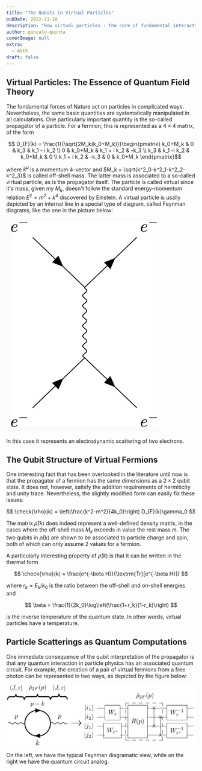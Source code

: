 ```yaml
---
title: "The Qubits in Virtual Particles"
pubDate: 2022-11-10
description: "How virtual particles - the core of fundamental interactions - have a hidden qubit structure."
author: goncalo-quinta
coverImage: null
extra:
  - math
draft: false
---
```



## Virtual Particles: The Essence of Quantum Field Theory

The fundamental forces of Nature act on particles in complicated ways. Nevertheless, the same basic quantities are systematically manipulated in all calculations. One particularly important quantity is the so-called propagator of a particle. For a fermion, this is represented as a $4 \times 4$ matrix, of the form

$$ D_{F}(k) = \frac{1}{\sqrt{2M_k(k_0+M_k)}}\begin{pmatrix} k_0+M_k & 0 & k_3 & k_1 - i k_2 \\ 0 & k_0+M_k & k_1 + i k_2 & -k_3 \\ k_3 & k_1 -i k_2 & k_0+M_k & 0 \\ k_1 + i k_2 & -k_3 & 0 & k_0+M_k \end{pmatrix}$$

where $k^{\mu}$ is a momentum 4-vector and $M_k = \sqrt{k^2_0-k^2_1-k^2_2-k^2_3}$ is called off-shell mass. The latter mass is associated to a so-called virtual particle, as is the propagator itself. The particle is called virtual since it's mass, given my $M_k$, doesn't follow the standard energy-momentum relation $E^2 = m^2 + k^4$ discovered by Einstein. A virtual particle is usally depicted by an internal line in a special type of diagram, called Feynman diagrams, like the one in the picture below:

![](../../assets/plots/MollerScattering.webp)

In this case it represents an electrodynamic scattering of two electrons.


## The Qubit Structure of Virtual Fermions

One interesting fact that has been overlooked in the literature until now is that the propagator of a fermion has the same dimensions as a $2 \times 2$ qubit state. It does not, however, satisfy the addition requirements of hermiticity and unity trace. Nevertheless, the slightly modified form can easily fix these issues:

$$ \check{\rho}(k) = \left(\frac{k^2-m^2}{4k_0}\right) D_{F}(k)\gamma_0  $$

The matrix $\check{\rho}(k)$ does indeed represent a well-defined density matrix, in the cases where the off-shell mass $M_k$ exceeds in value the rest mass $m$. The two qubits in $\check{\rho}(k)$ are shown to be associated to particle charge and spin, both of which can only assume 2 values for a fermion.

A particularly interesting property of $\check{\rho}(k)$ is that it can be written in the thermal form

$$ \check{\rho}(k) = \frac{e^{-\beta H}}{\textrm{Tr}[e^{-\beta H}]} $$

where $r_k = E_k/k_0$ is the ratio between the off-shell and on-shell energies and

$$ \beta = \frac{1}{2k_0}\log\left(\frac{1+r_k}{1-r_k}\right) $$

is the inverse temperature of the quantum state. In other words, virtual particles have a temperature.


## Particle Scatterings as Quantum Computations

One immediate consequence of the qubit interpretation of the propagator is that any quantum interaction in particle physics has an associated quantum circuit. For example, the creation of a pair of virtual fermions from a free photon can be represented in two ways, as depicted by the figure below:

![The plot thickens.](../../assets/plots/virtual_pair.webp)

On the left, we have the typical Feynman diagramatic view, while on the right we have the quantum circuit analog.
